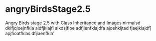 # angryBirdsStage2.5
Angry Birds stage 2.5 with Class Inheritance and Images
nirmalsd dklfjqioejnfkla
aldfjklajfl
alkdsjfioe
adfjienfklajdfa
ajoehkljtad
fjaejklajdf]
apjfioatfklas
dfjiaenfkla'

